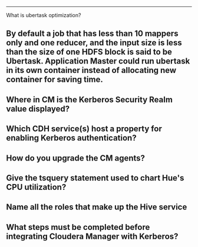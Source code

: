 ----
What is ubertask optimization?

By default a job that has less than 10 mappers only and one reducer, and the input size is less than the size of one HDFS block is said to be Ubertask. Application Master could run ubertask in its own container instead of allocating new container for saving time. 
---
Where in CM is the Kerberos Security Realm value displayed?
----
Which CDH service(s) host a property for enabling Kerberos authentication?
----
How do you upgrade the CM agents?
----
Give the tsquery statement used to chart Hue's CPU utilization?
----
Name all the roles that make up the Hive service
----
What steps must be completed before integrating Cloudera Manager with Kerberos?
----
